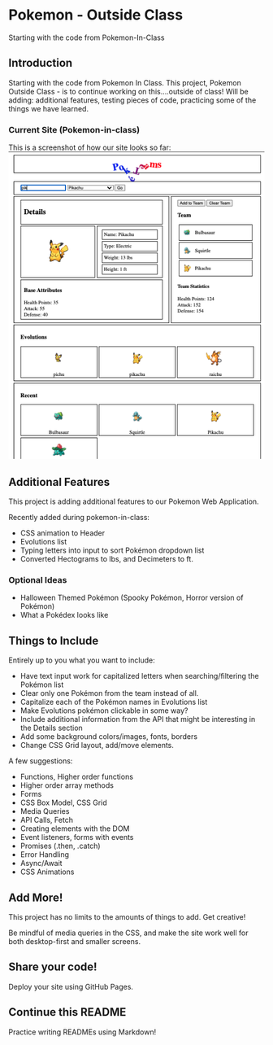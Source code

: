 # Pokemon - Outside Class
Starting with the code from Pokemon-In-Class

## Introduction

Starting with the code from Pokemon In Class.  This project, Pokemon Outside Class - is to continue working on this....outside of class!  Will be adding: additional features, testing pieces of code, practicing some of the things we have learned.

### Current Site (Pokemon-in-class)
This is a screenshot of how our site looks so far:
![Pokemon-in-class-screenshot](./wireframes/poke-in-class.png)


## Additional Features

This project is adding additional features to our Pokemon Web Application.

Recently added during pokemon-in-class:
* CSS animation to Header
* Evolutions list
* Typing letters into input to sort Pokémon dropdown list
* Converted Hectograms to lbs, and Decimeters to ft.


### Optional Ideas

* Halloween Themed Pokémon (Spooky Pokémon, Horror version of Pokémon)
* What a Pokédex looks like


## Things to Include

Entirely up to you what you want to include:

* Have text input work for capitalized letters when searching/filtering the Pokémon list
* Clear only one Pokémon from the team instead of all.
* Capitalize each of the Pokémon names in Evolutions list
* Make Evolutions pokémon clickable in some way?
* Include additional information from the API that might be interesting in the Details section
* Add some background colors/images, fonts, borders
* Change CSS Grid layout, add/move elements.


A few suggestions:

* Functions, Higher order functions
* Higher order array methods
* Forms
* CSS Box Model, CSS Grid
* Media Queries
* API Calls, Fetch
* Creating elements with the DOM
* Event listeners, forms with events
* Promises (.then, .catch)
* Error Handling
* Async/Await
* CSS Animations


## Add More!

This project has no limits to the amounts of things to add. Get creative!

Be mindful of media queries in the CSS, and make the site work well for both desktop-first and smaller screens.

## Share your code!

Deploy your site using GitHub Pages.


## Continue this README

Practice writing READMEs using Markdown!